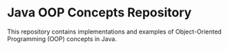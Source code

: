 

# Java OOP Concepts Repository

This repository contains implementations and examples of Object-Oriented Programming (OOP) concepts in Java.

